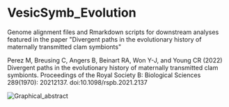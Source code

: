 # VesicSymb_Evolution

Genome alignment files and Rmarkdown scripts for downstream analyses featured in the paper "Divergent paths in the evolutionary history of maternally transmitted clam symbionts"

Perez M, Breusing C, Angers B, Beinart RA, Won Y-J, and Young CR (2022) Divergent paths in the evolutionary history of maternally transmitted clam symbionts. Proceedings of the Royal Society B: Biological Sciences 289(1970): 20212137. doi:10.1098/rspb.2021.2137

![Graphical_abstract](https://user-images.githubusercontent.com/6787918/183844641-932277f7-2d57-4683-91ee-02682ca5e5d5.png)
